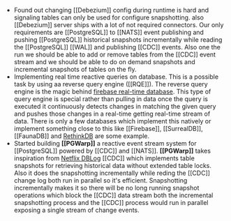 - Found out changing [[Debezium]] config during runtime is hard and signaling tables can only be used for configure snapshotting. also [[Debezium]] server ships with a lot of not required connectors. Our only requirements are [[PostgreSQL]] to [[NATS]] event publishing and pushing [[PostgreSQL]] historical snapshots incrementally while reading the [[PostgreSQL]] [[WAL]] and publishing [[CDC]] events. Also one the run we should be able to add or remove tables from the [[CDC]] event stream and we should be able to do on demand snapshots and incremental snapshots of tables on the fly.
- Implementing real time reactive queries on database. This is a possible task by using aa reverse query engine ([[RQE]]). The reverse query engine is the magic behind [firebase real-time database](https://firebase.google.com/docs/database). This type of query engine is special rather than pulling in data once the query is executed it continuously detects changes in matching the given query and pushes those changes in a real-time getting real-time stream of data. There is only a few databases which implement this natively or implement something close to this like [[Firebase]], [[SurrealDB]], [[FaunaDB]] and [RethinkDB](https://rethinkdb.com/) are some example.
- Started building **[[PGWarp]]** a reactive event stream system for [[PostgreSQL]] powered by [[CDC]] and [[NATS]]. **[[PGWarp]]** takes inspiration from [Netflix DBLog](https://netflixtechblog.com/dblog-a-generic-change-data-capture-framework-69351fb9099b) [[CDC]] which implements table snapshots for retrieving historical data without extended table locks. Also it does the snapshotting incrementally while reding the [[CDC]] change log both run in parallel so it's efficient. Snapshotting incrementally makes it so there will be no long running snapshot operations which block the [[CDC]] data stream both the incremental snapshotting process and the [[CDC]] process would run in parallel exposing a single stream of change events.